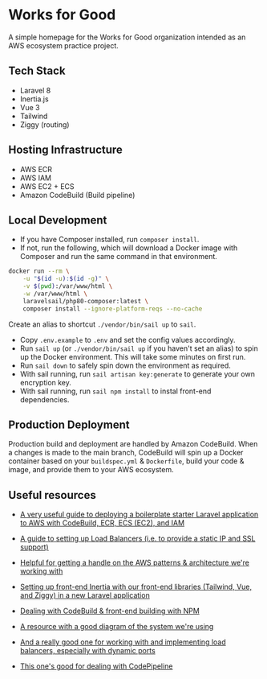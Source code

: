 # Works for Good
A simple homepage for the Works for Good organization intended as an AWS ecosystem practice project. 


## Tech Stack
- Laravel 8
- Inertia.js
- Vue 3
- Tailwind
- Ziggy (routing)


## Hosting Infrastructure
- AWS ECR
- AWS IAM
- AWS EC2 + ECS
- Amazon CodeBuild (Build pipeline)

## Local Development

* If you have Composer installed, run `composer install`.
* If not, run the following, which will download a Docker image with Composer and run the same command in that environment.

```sh
docker run --rm \
    -u "$(id -u):$(id -g)" \
    -v $(pwd):/var/www/html \
    -w /var/www/html \
    laravelsail/php80-composer:latest \
    composer install --ignore-platform-reqs --no-cache
```

Create an alias to shortcut `./vendor/bin/sail up` to `sail`. 

* Copy `.env.example` to `.env` and set the config values accordingly.
* Run `sail up` (or `./vendor/bin/sail up` if you haven't set an alias) to spin up the Docker environment. This will take some minutes on first run.
* Run `sail down` to safely spin down the environment as required.
* With sail running, run `sail artisan key:generate` to generate your own encryption key.
* With sail running, run `sail npm install` to instal front-end dependencies.

## Production Deployment

Production build and deployment are handled by Amazon CodeBuild. When a changes is made to the main branch, CodeBuild will spin up a Docker container based on your `buildspec.yml` & `Dockerfile`, build your code & image, and provide them to your AWS ecosystem. 


## Useful resources

- [A very useful guide to deploying a boilerplate starter Laravel application to AWS with CodeBuild, ECR, ECS (EC2), and IAM](https://gbengaoni.com/blog/Deploy-a-Docker-ized-Laravel-Application-to-AWS-ECS-with-CodeBuild-4b0e388f4f53)

- [A guide to setting up Load Balancers (i.e. to provide a static IP and SSL support)](https://www.youtube.com/watch?v=o7s-eigrMAI)

- [Helpful for getting a handle on the AWS patterns & architecture we're working with](https://serverlessfirst.com/deploy-high-availability-web-app-to-aws-ecs/)

- [Setting up front-end Inertia with our front-end libraries (Tailwind, Vue, and Ziggy) in a new Laravel application](https://dev.to/geowrgetudor/setting-up-laravel-with-inertiajs-vuejs-tailwind-css-21pc)

- [Dealing with CodeBuild & front-end building with NPM](https://towardsaws.com/deploy-your-front-end-application-to-amazon-s3-using-codebuild-and-codepipeline-25c64572ffc6)

- [A resource with a good diagram of the system we're using](https://stackoverflow.com/questions/44403982/aws-load-balancer-ec2-health-check-request-timed-out-failure)

- [And a really good one for working with and implementing load balancers, especially with dynamic ports](https://www.youtube.com/watch?v=CRp354oWUJA)

- [This one's good for dealing with CodePipeline](https://medium.com/thelorry-product-tech-data/end-to-end-cd-pipeline-amazon-ecs-deployment-using-aws-codepipeline-332b19ca2a9)

<!-- 
### DEPRECATED local development setup

This simple Docker dev workflow has been replaced with Laravel Sail. 

Build the image initially and after every change you make to the Dockerfile

```
docker build -t works-for-good .
```

Run the following to serve the site locally at http://localhost:8001/
```
docker run -it -p 8001:80 works-for-good
```
 -->

